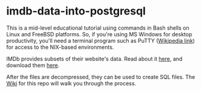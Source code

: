 # imdb-data-into-postgresql
This is a mid-level educational tutorial using commands in Bash shells on Linux and FreeBSD platforms. So, if you're using MS Windows for desktop productivity, you'll need a terminal program such as PuTTY ([Wikipedia link](https://en.wikipedia.org/wiki/PuTTY)) for access to the NIX-based environments.

IMDb provides subsets of their website's data. Read about it [here](https://www.imdb.com/interfaces/), and download them [here](https://datasets.imdbws.com/).

After the files are decompressed, they can be used to create SQL files. The [Wiki](https://github.com/joefissk/imdb-data-into-postgresql/wiki) for this repo will walk you through the process.
